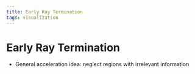 ```yaml
---
title: Early Ray Termination
tags: visualization
---
```


# Early Ray Termination
- General acceleration idea: neglect regions with irrelevant information






























